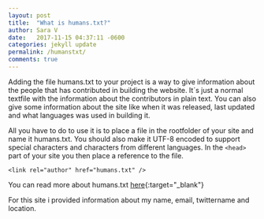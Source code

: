 ```yaml
---
layout: post
title:  "What is humans.txt?"
author: Sara V
date:   2017-11-15 04:37:11 -0600
categories: jekyll update
permalink: /humanstxt/
comments: true
---
```


Adding the file humans.txt to your project is a way to give information about the people that has contributed in building the website. 
It´s just a normal textfile with the information about the contributors in plain text. You can also give some information about the site like when it was released, last updated and what languages was used in building it.

All you have to do to use it is to place a file in the rootfolder of your site and name it humans.txt. You should also make it UTF-8 encoded to support special characters and characters from different languages. In the `<head>` part of your site you then place a reference to the file.

`<link rel="author" href="humans.txt" />`

You can read more about humans.txt [here](http://humanstxt.org/){:target="_blank"}

For this site i provided information about my name, email, twittername and location.
